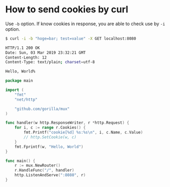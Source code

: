 # How to send cookies by curl
Use `-b` option. If know cookies in response, you are able to check use by `-i` option.

```bash
$ curl -i -b "hoge=bar; test=value" -X GET localhost:8080

HTTP/1.1 200 OK
Date: Sun, 03 Mar 2019 23:32:21 GMT
Content-Length: 12
Content-Type: text/plain; charset=utf-8

Hello, World%
```

```go
package main

import (
	"fmt"
	"net/http"

	"github.com/gorilla/mux"
)

func handler(w http.ResponseWriter, r *http.Request) {
	for i, c := range r.Cookies() {
		fmt.Printf("cookie[%d] %s:%s\n", i, c.Name, c.Value)
		// http.SetCookie(w, c)
	}
	fmt.Fprintf(w, "Hello, World")
}

func main() {
	r := mux.NewRouter()
	r.HandleFunc("/", handler)
	http.ListenAndServe(":8080", r)
}
```
